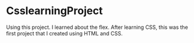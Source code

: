 # CsslearningProject
Using this project. I learned about the flex. After learning CSS, this was the first project that I created using HTML and CSS.
